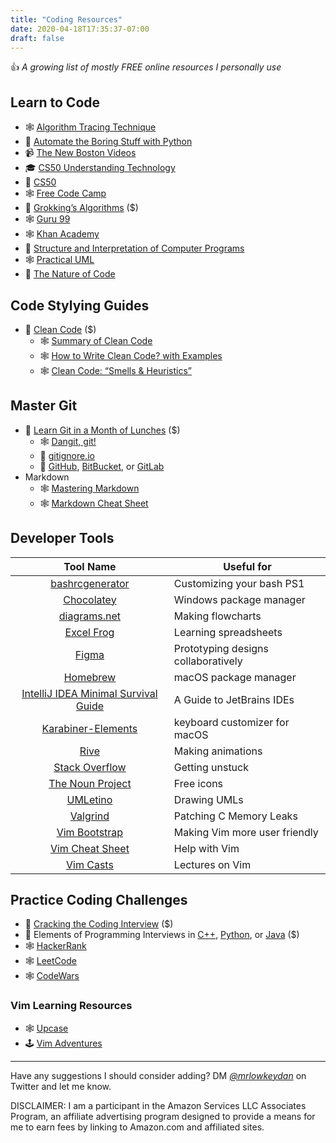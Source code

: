 ```yaml
---
title: "Coding Resources"
date: 2020-04-18T17:35:37-07:00
draft: false
---
```

👍 *A growing list of mostly FREE online resources I personally use*

## Learn to Code
- 🕸 [Algorithm Tracing Technique](http://users.csc.calpoly.edu/~jdalbey/309/Lectures/algorithmTrace.html)
- 📘 [Automate the Boring Stuff with Python](https://automatetheboringstuff.com/)
- 📹 [The New Boston Videos](https://www.youtube.com/user/thenewboston)
- 🎓 [CS50 Understanding Technology](https://cs50.harvard.edu/technology/)
- 🏫 [CS50](https://cs50.harvard.edu/)
- 🕸 [Free Code Camp](https://www.freecodecamp.org/)
- 📙 [Grokking’s Algorithms](https://amzn.to/2XQwQsB) ($)
- 🕸 [Guru 99](https://www.guru99.com/)
- 🕸 [Khan Academy](https://www.khanacademy.org/computing)
- 📗 [Structure and Interpretation of Computer Programs](https://web.mit.edu/alexmv/6.037/sicp.pdf)
- 🕸 [Practical UML](http://edn.embarcadero.com/article/31863/)
- 📕 [The Nature of Code](https://natureofcode.com/)

## Code Stylying Guides
- 📘 [Clean Code](https://amzn.to/2RQQsJo) ($)
    - 🕸 [Summary of Clean Code](https://gist.github.com/wojteklu/73c6914cc446146b8b533c0988cf8d29)
    - 🕸 [How to Write Clean Code? with Examples](https://medium.com/mindorks/how-to-write-clean-code-lessons-learnt-from-the-clean-code-robert-c-martin-9ffc7aef870c)
    - 🕸 [Clean Code: “Smells & Heuristics”](https://moderatemisbehaviour.github.io/clean-code-smells-and-heuristics/)
## Master Git
- 📕 [Learn Git in a Month of Lunches](https://amzn.to/3czHVTi) ($)
    - 🕸 [Dangit, git!](http://dangitgit.com/)
    - 🔧 [gitignore.io](https://www.codewars.com/)
    - 🔨 [GitHub](https://github.com/), [BitBucket](https://bitbucket.org/), or [GitLab](https://about.gitlab.com/)
- Markdown
    - 🕸 [Mastering Markdown](https://guides.github.com/features/mastering-markdown/)
    - 🕸 [Markdown Cheat Sheet](https://www.markdownguide.org/cheat-sheet/) 
## Developer Tools
| Tool Name | Useful for |
|:-----------------:|-----------------|
|[bashrcgenerator](http://bashrcgenerator.com/)|Customizing your bash PS1|
|[Chocolatey](https://chocolatey.org/)|Windows package manager|
|[diagrams.net](https://www.diagrams.net/)| Making flowcharts|
|[Excel Frog](https://www.excelfrog.com/)|Learning spreadsheets|
|[Figma](https://www.figma.com/)|Prototyping designs collaboratively|
|[Homebrew](https://brew.sh/)|macOS package manager|
|[IntelliJ IDEA Minimal Survival Guide](https://hadihariri.com/2014/01/06/intellij-idea-minimal-survival-guide/)|A Guide to JetBrains IDEs|
|[Karabiner-Elements](https://karabiner-elements.pqrs.org/index.html)|keyboard customizer for macOS|
|[Rive](https://rive.app/)|Making animations|
|[Stack Overflow](https://stackoverflow.com/)|Getting unstuck|
|[The Noun Project](https://thenounproject.com/)|Free icons|
|[UMLetino](http://www.umletino.com/umletino.html)|Drawing UMLs|
|[Valgrind](http://valgrind.org/docs/manual/quick-start.html)|Patching C Memory Leaks|
|[Vim Bootstrap](https://vim-bootstrap.com)| Making Vim more user friendly|
|[Vim Cheat Sheet](https://vim.rtorr.com/) | Help with Vim
|[Vim Casts](http://vimcasts.org/)|Lectures on Vim
## Practice Coding Challenges
- 📕 [Cracking the Coding Interview](https://amzn.to/2RRiBAf) ($)
- 📘 Elements of Programming Interviews in [C++](https://amzn.to/2ywAays), [Python](https://amzn.to/3ai2fa8), or [Java](https://amzn.to/3aqkQkl) ($)
- 🕸 [HackerRank](https://www.hackerrank.com/)
- 🕸 [LeetCode](https://leetcode.com/)
- 🕸 [CodeWars](https://www.codewars.com/) 
### Vim Learning Resources
- 🕸 [Upcase](https://thoughtbot.com/upcase/vim)
- 🕹 [Vim Adventures](https://vim-adventures.com/)
---
Have any suggestions I should consider adding? DM *[@mrlowkeydan](https://twitter.com/mrlowkeydan)* on Twitter and let me know.

DISCLAIMER: I am a participant in the Amazon Services LLC Associates Program, an affiliate advertising program designed to provide a means for me to earn fees by linking to Amazon.com and affiliated sites.